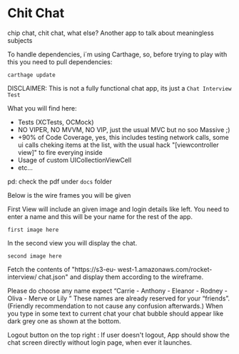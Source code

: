 # Chit Chat
chip chat, chit chat, what else? Another app to talk about meaningless subjects

To handle dependencies, i´m using Carthage, so, before trying to play with this you need to pull dependencies:

```
carthage update
```

DISCLAIMER: This is not a fully functional chat app, its just a `Chat Interview Test`

What you will find here:

- Tests (XCTests, OCMock)
- NO VIPER, NO MVVM, NO VIP, just the usual MVC but no soo Massive ;)
- +90% of Code Coverage, yes, this includes testing network calls, some ui calls cheking items at the list, with the usual hack "[viewcontroller view]" to fire everying inside
- Usage of custom UICollectionViewCell
- etc...

pd: check the pdf under `docs` folder

Below is the wire frames you will be given

First View will include an given image and login details like left. 
You need to enter a name and this will be your name for the rest of the app.

`first image here`

In the second view you will display the chat. 

`second image here`

Fetch the contents of "https://s3-eu- west-1.amazonaws.com/rocket-interview/ chat.json" 
and display them according to the wireframe.

Please do choose any name expect “Carrie - Anthony - Eleanor - Rodney - Oliva - Merve or Lily ” 
These names are already reserved for your “friends”.
(Friendly recommendation to not cause any confusion afterwards.) 
When you type in some text to current chat your chat bubble should appear like dark grey one 
as shown at the bottom.

Logout button on the top right : 
If user doesn't logout, App should show the chat screen directly without login page, when ever it launches.

